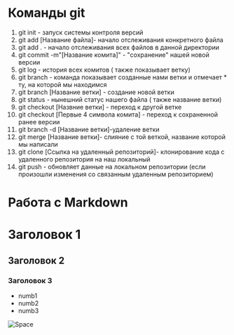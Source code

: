 # Команды git

1. git init - запуск системы контроля версий
2. git add [Название файла]- начало отслеживания конкретного файла 
3. git add . - начало отслеживания всех файлов в данной директории
4. git commit -m"[Название комита]" - "сохранение" нашей новой версии
5. git log - история всех комитов ( также показывает ветку)
6. git branch - команда показывает созданные нами ветки и отмечает * ту, на которой мы находимся
7. git branch [Название ветки] - создание новой ветки
8. git status - нынешний статус нашего файла ( также название ветки)
9. git checkout [Назвние ветки] - переход к другой ветке
10. git checkout [Первые 4 символа комита] - переход к сохраненной ранее версии
11. git branch -d [Название ветки]-удаление ветки
12. git merge [Название ветки]- слияние с той веткой, название которой мы написали
13. git clone [Ссылка на удаленный репозиторий]- клонирование кода с удаленного репозитория на наш локальный
14. git push - обновляет данные на локальном репозитории (если произошли изменения со связанным удаленным репозиторием)

#  Работа с Markdown
# Заголовок 1
## Заголовок 2
### Заголовок 3
* numb1
* numb2
* numb3

![Space]("image.png")

